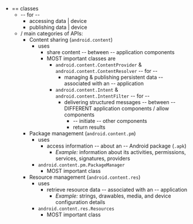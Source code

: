 * == classes
  * -- for --
    * accessing data | device
    * publishing data | device
  * / main categories of APIs:
    * Content sharing (`android.content`)
      * uses
        * share content -- between -- application components
        * MOST important classes are
          * `android.content.ContentProvider` & `android.content.ContentResolver` -- for --
            * managing & publishing persistent data -- associated with an -- application
          * `android.content.Intent` & `android.content.IntentFilter` -- for --
            * delivering structured messages -- between -- DIFFERENT application components / allow components
              * -- initiate -- other components
              * return results
    * Package management (`android.content.pm`)
      * uses
        * access information -- about an -- Android package (`.apk`)
          * _Example:_ information about its activities, permissions, services, signatures, providers 
      * `android.content.pm.PackageManager`
        * MOST important class
    * Resource management (`android.content.res`)
      * uses
        * retrieve resource data -- associated with an -- application 
          * _Example:_ strings, drawables, media, and device configuration details
      * `android.content.res.Resources`
        * MOST important class
